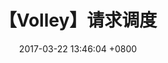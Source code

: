 ---
layout: post
title:  "【Volley】请求调度"
date:   2017-03-22 13:46:04 +0800
categories: volley
tag: [volley]
---